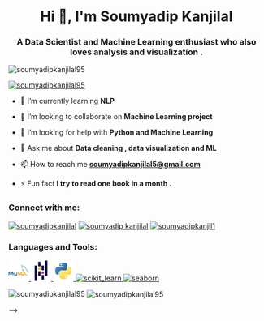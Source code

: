 <h1 align="center">Hi 👋, I'm Soumyadip Kanjilal</h1>
<h3 align="center">A Data Scientist and Machine Learning enthusiast who also loves analysis and visualization .</h3>

<p align="left"> <img src="https://komarev.com/ghpvc/?username=soumyadipkanjilal95&label=Profile%20views&color=0e75b6&style=flat" alt="soumyadipkanjilal95" /> </p>

<p align="left"> <a href="https://github.com/ryo-ma/github-profile-trophy"><img src="https://github-profile-trophy.vercel.app/?username=soumyadipkanjilal95" alt="soumyadipkanjilal95" /></a> </p>

- 🌱 I’m currently learning **NLP**

- 👯 I’m looking to collaborate on **Machine Learning project**

- 🤝 I’m looking for help with **Python and Machine Learning**

- 💬 Ask me about **Data cleaning , data visualization and ML**

- 📫 How to reach me **soumyadipkanjilal5@gmail.com**

- ⚡ Fun fact **I try to read one book in a month .**

<h3 align="left">Connect with me:</h3>
<p align="left">
<a href="https://kaggle.com/soumyadipkanjilal" target="blank"><img align="center" src="https://raw.githubusercontent.com/rahuldkjain/github-profile-readme-generator/master/src/images/icons/Social/kaggle.svg" alt="soumyadipkanjilal" height="30" width="40" /></a>
<a href="https://fb.com/soumyadip kanjilal" target="blank"><img align="center" src="https://raw.githubusercontent.com/rahuldkjain/github-profile-readme-generator/master/src/images/icons/Social/facebook.svg" alt="soumyadip kanjilal" height="30" width="40" /></a>
<a href="https://www.hackerrank.com/soumyadipkanjil1" target="blank"><img align="center" src="https://raw.githubusercontent.com/rahuldkjain/github-profile-readme-generator/master/src/images/icons/Social/hackerrank.svg" alt="soumyadipkanjil1" height="30" width="40" /></a>
</p>

<h3 align="left">Languages and Tools:</h3>
<p align="left"> <a href="https://www.mysql.com/" target="_blank" rel="noreferrer"> <img src="https://raw.githubusercontent.com/devicons/devicon/master/icons/mysql/mysql-original-wordmark.svg" alt="mysql" width="40" height="40"/> </a> <a href="https://pandas.pydata.org/" target="_blank" rel="noreferrer"> <img src="https://raw.githubusercontent.com/devicons/devicon/2ae2a900d2f041da66e950e4d48052658d850630/icons/pandas/pandas-original.svg" alt="pandas" width="40" height="40"/> </a> <a href="https://www.python.org" target="_blank" rel="noreferrer"> <img src="https://raw.githubusercontent.com/devicons/devicon/master/icons/python/python-original.svg" alt="python" width="40" height="40"/> </a> <a href="https://scikit-learn.org/" target="_blank" rel="noreferrer"> <img src="https://upload.wikimedia.org/wikipedia/commons/0/05/Scikit_learn_logo_small.svg" alt="scikit_learn" width="40" height="40"/> </a> <a href="https://seaborn.pydata.org/" target="_blank" rel="noreferrer"> <img src="https://seaborn.pydata.org/_images/logo-mark-lightbg.svg" alt="seaborn" width="40" height="40"/> </a> </p>

<p><img align="left" src="https://github-readme-stats.vercel.app/api/top-langs?username=soumyadipkanjilal95&show_icons=true&locale=en&layout=compact" alt="soumyadipkanjilal95" /></p>

<p>&nbsp;<img align="center" src="https://github-readme-stats.vercel.app/api?username=soumyadipkanjilal95&show_icons=true&locale=en" alt="soumyadipkanjilal95" /></p>

-->
